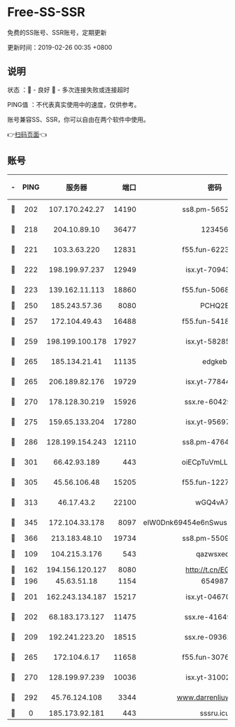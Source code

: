 # Free-SS-SSR

免费的SS账号、SSR账号，定期更新

更新时间：2019-02-26 00:35 +0800

## 说明

状态     ：🙂 - 良好 🙁 - 多次连接失败或连接超时

PING值   ：不代表真实使用中的速度，仅供参考。

账号兼容SS、SSR，你可以自由在两个软件中使用。

👉[扫码页面](https://liesauer.github.io/free-ss-ssr.github.io/)👈

## 账号

|-|PING|服务器|端口|密码|加密方式|区域|
|:----:|:----:|:-----:|-----:|:----:|:----:|:----:|
|🙂|202|107.170.242.27|14190|ss8.pm-56526890|aes-256-cfb|US|
|🙂|218|204.10.89.10|36477|123456|aes-256-cfb|US|
|🙂|221|103.3.63.220|12831|f55.fun-62237207|aes-256-cfb|SG|
|🙂|222|198.199.97.237|12949|isx.yt-70943099|aes-256-cfb|US|
|🙂|223|139.162.11.113|18860|f55.fun-50686264|aes-256-cfb|SG|
|🙂|250|185.243.57.36|8080|PCHQ2E|rc4-md5|US|
|🙂|257|172.104.49.43|16488|f55.fun-54186310|aes-256-cfb|SG|
|🙂|259|198.199.100.178|17927|isx.yt-58285902|aes-256-cfb|US|
|🙂|265|185.134.21.41|11135|edgkeb|aes-256-cfb|GB|
|🙂|265|206.189.82.176|19729|isx.yt-77844520|aes-256-cfb|SG|
|🙂|270|178.128.30.219|15926|ssx.re-60429787|aes-256-cfb|SG|
|🙂|275|159.65.133.204|17280|isx.yt-95697435|aes-256-cfb|SG|
|🙂|286|128.199.154.243|12110|ss8.pm-47641220|aes-256-cfb|SG|
|🙂|301|66.42.93.189|443|oiECpTuVmLLxk4Ts|aes-256-cfb|US|
|🙂|305|45.56.106.48|15205|f55.fun-12278228|aes-256-cfb|US|
|🙂|313|46.17.43.2|22100|wGQ4vA7D|aes-256-gcm|RU|
|🙂|345|172.104.33.178|8097|eIW0Dnk69454e6nSwuspv9DmS201tQ0D|aes-256-cfb|SG|
|🙂|366|213.183.48.10|19734|ss8.pm-55096385|rc4-md5|RU|
|🙂|109|104.215.3.176|543|qazwsxedc|aes-256-gcm|JP|
|🙂|162|194.156.120.127|8080|http://t.cn/EGJIyrl|rc4-md5|RU|
|🙂|196|45.63.51.18|1154|654987|chacha20|US|
|🙂|201|162.243.134.187|15217|isx.yt-04670550|aes-256-cfb|US|
|🙂|202|68.183.173.127|11475|ssx.re-41649202|aes-256-cfb|US|
|🙂|209|192.241.223.20|18515|ssx.re-09362839|aes-256-cfb|US|
|🙂|265|172.104.6.17|11658|f55.fun-30764636|aes-256-cfb|US|
|🙂|270|128.199.97.239|10036|isx.yt-31002701|aes-256-cfb|SG|
|🙂|292|45.76.124.108|3344|www.darrenliuwei.com|aes-256-cfb|AU|
|🙁|0|185.173.92.181|443|sssru.icu|rc4-md5|RU|
